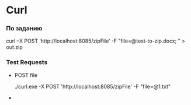 # Curl

### По заданию
curl –X POST ‘http://localhost:8085/zipFile’ -F "file=@test-to-zip.docx; " > out.zip

### Test Requests
- POST file

    ./curl.exe -X POST 'http://localhost:8085/zipFile' -F "file=@1.txt"
- 